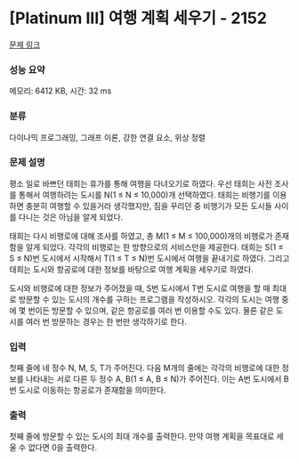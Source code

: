 # [Platinum III] 여행 계획 세우기 - 2152 

[문제 링크](https://www.acmicpc.net/problem/2152) 

### 성능 요약

메모리: 6412 KB, 시간: 32 ms

### 분류

다이나믹 프로그래밍, 그래프 이론, 강한 연결 요소, 위상 정렬

### 문제 설명

<p>평소 일로 바쁘던 태희는 휴가를 통해 여행을 다녀오기로 하였다. 우선 태희는 사전 조사를 통해서 여행하려는 도시를 N(1 ≤ N ≤ 10,000)개 선택하였다. 태희는 비행기를 이용하면 충분히 여행할 수 있을거라 생각했지만, 짐을 꾸리던 중 비행기가 모든 도시들 사이를 다니는 것은 아님을 알게 되었다.</p>

<p>태희는 다시 비행로에 대해 조사를 하였고, 총 M(1 ≤ M ≤ 100,000)개의 비행로가 존재함을 알게 되었다. 각각의 비행로는 한 방향으로의 서비스만을 제공한다. 태희는 S(1 ≤ S ≤ N)번 도시에서 시작해서 T(1 ≤ T ≤ N)번 도시에서 여행을 끝내기로 하였다. 그리고 태희는 도시와 항공로에 대한 정보를 바탕으로 여행 계획을 세우기로 하였다.</p>

<p>도시와 비행로에 대한 정보가 주어졌을 때, S번 도시에서 T번 도시로 여행을 할 때 최대로 방문할 수 있는 도시의 개수를 구하는 프로그램을 작성하시오. 각각의 도시는 여행 중에 몇 번이든 방문할 수 있으며, 같은 항공로를 여러 번 이용할 수도 있다. 물론 같은 도시를 여러 번 방문하는 경우는 한 번만 생각하기로 한다.</p>

### 입력 

 <p>첫째 줄에 네 정수 N, M, S, T가 주어진다. 다음 M개의 줄에는 각각의 비행로에 대한 정보를 나타내는 서로 다른 두 정수 A, B(1 ≤ A, B ≤ N)가 주어진다. 이는 A번 도시에서 B번 도시로 이동하는 항공로가 존재함을 의미한다.</p>

### 출력 

 <p>첫째 줄에 방문할 수 있는 도시의 최대 개수를 출력한다. 만약 여행 계획을 목표대로 세울 수 없다면 0을 출력한다.</p>


